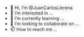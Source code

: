- 👋 Hi, I’m @JuanCarlosLlerena
- 👀 I’m interested in ...
- 🌱 I’m currently learning ...
- 💞️ I’m looking to collaborate on ...
- 📫 How to reach me ...

<!---
JuanCarlosLlerena/JuanCarlosLlerena is a ✨ special ✨ repository because its `README.md` (this file) appears on your GitHub profile.
You can click the Preview link to take a look at your changes.
--->
